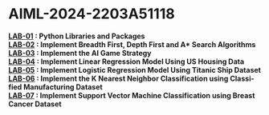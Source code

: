 # AIML-2024-2203A51118
<b>[LAB-01](https://github.com/sathwikmarripally/AIML-2024-2203A51118/blob/main/LAB_01_Python_Libraries_and_Packages.ipynb)<b>
: Python Libraries and Packages<br>
<b>[LAB-02](https://github.com/sathwikmarripally/AIML-2024-2203A51118/blob/main/LAB_02_%20Implement_Breadth_First_Depth_First.ipynb)<b>
:  Implement Breadth First, Depth First and A* Search
Algorithms<br>
<b>[LAB-03](https://github.com/sathwikmarripally/AIML-2024-2203A51118/blob/main/LAB_03_Alpha_beta_Searchtree_with_game_strategy.ipynb) <b>:  Implement the AI Game Strategy<br>
<b>[LAB-04](https://github.com/sathwikmarripally/AIML-2024-2203A51118/blob/main/LAB_04_linearRegression.ipynb) <b>:  Implement Linear Regression Model Using US Housing Data<br>
<b>[LAB-05](https://github.com/sathwikmarripally/AIML-2024-2203A51118/blob/main/LAB_05_logisticRegressionModel.ipynb) <b>:  Implement Logistic Regression Model Using Titanic Ship Dataset<br>
<b>[LAB-06](https://github.com/sathwikmarripally/AIML-2024-2203A51118/blob/main/LAB_06_Implement_the_K_Nearest_Neighbor_Classification.ipynb) <b>:  Implement the K Nearest Neighbor Classification using Classi-
fied Manufacturing Dataset<br>
<b>[LAB-07](https://github.com/sathwikmarripally/AIML-2024-2203A51118/blob/main/LAB_07predictionUsingSupportVectorMachineModel.ipynb) <b>:  Implement Support Vector Machine Classification using Breast Cancer Dataset<br>
